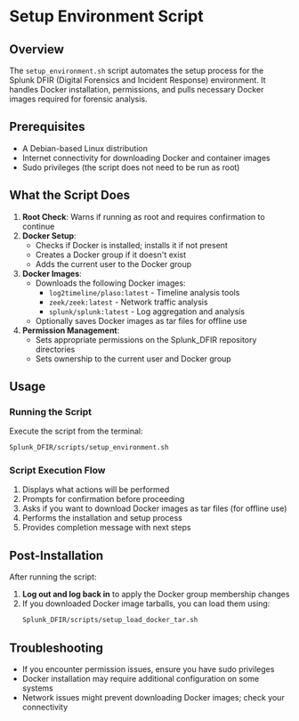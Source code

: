 # Setup Environment Script

## Overview
The `setup_environment.sh` script automates the setup process for the Splunk DFIR (Digital Forensics and Incident Response) environment. It handles Docker installation, permissions, and pulls necessary Docker images required for forensic analysis.

## Prerequisites
- A Debian-based Linux distribution
- Internet connectivity for downloading Docker and container images
- Sudo privileges (the script does not need to be run as root)

## What the Script Does

1. **Root Check**: Warns if running as root and requires confirmation to continue
2. **Docker Setup**:
   - Checks if Docker is installed; installs it if not present
   - Creates a Docker group if it doesn't exist
   - Adds the current user to the Docker group
3. **Docker Images**:
   - Downloads the following Docker images:
     - `log2timeline/plaso:latest` - Timeline analysis tools
     - `zeek/zeek:latest` - Network traffic analysis
     - `splunk/splunk:latest` - Log aggregation and analysis
   - Optionally saves Docker images as tar files for offline use
4. **Permission Management**:
   - Sets appropriate permissions on the Splunk_DFIR repository directories
   - Sets ownership to the current user and Docker group

## Usage

### Running the Script
Execute the script from the terminal:

```bash
Splunk_DFIR/scripts/setup_environment.sh
```

### Script Execution Flow
1. Displays what actions will be performed
2. Prompts for confirmation before proceeding
3. Asks if you want to download Docker images as tar files (for offline use)
4. Performs the installation and setup process
5. Provides completion message with next steps

## Post-Installation
After running the script:

1. **Log out and log back in** to apply the Docker group membership changes
2. If you downloaded Docker image tarballs, you can load them using:
   ```bash
   Splunk_DFIR/scripts/setup_load_docker_tar.sh
   ```

## Troubleshooting

- If you encounter permission issues, ensure you have sudo privileges
- Docker installation may require additional configuration on some systems
- Network issues might prevent downloading Docker images; check your connectivity
